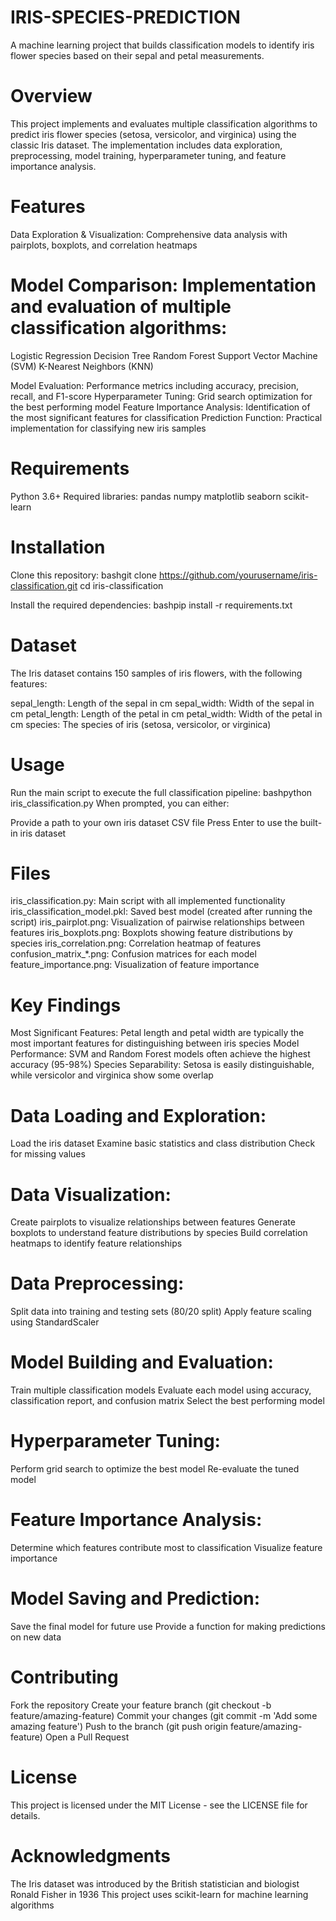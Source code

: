 # IRIS-SPECIES-PREDICTION
A machine learning project that builds classification models to identify iris flower species based on their sepal and petal measurements.

# Overview
This project implements and evaluates multiple classification algorithms to predict iris flower species (setosa, versicolor, and virginica) using the classic Iris dataset. The implementation includes data exploration, preprocessing, model training, hyperparameter tuning, and feature importance analysis.
# Features

Data Exploration & Visualization: Comprehensive data analysis with pairplots, boxplots, and correlation heatmaps

# Model Comparison: Implementation and evaluation of multiple classification algorithms:

Logistic Regression
Decision Tree
Random Forest
Support Vector Machine (SVM)
K-Nearest Neighbors (KNN)

Model Evaluation: Performance metrics including accuracy, precision, recall, and F1-score
Hyperparameter Tuning: Grid search optimization for the best performing model
Feature Importance Analysis: Identification of the most significant features for classification
Prediction Function: Practical implementation for classifying new iris samples


# Requirements

Python 3.6+
Required libraries:
pandas
numpy
matplotlib
seaborn
scikit-learn


# Installation

Clone this repository:
bashgit clone https://github.com/yourusername/iris-classification.git
cd iris-classification

Install the required dependencies:
bashpip install -r requirements.txt


# Dataset
The Iris dataset contains 150 samples of iris flowers, with the following features:

sepal_length: Length of the sepal in cm
sepal_width: Width of the sepal in cm
petal_length: Length of the petal in cm
petal_width: Width of the petal in cm
species: The species of iris (setosa, versicolor, or virginica)

# Usage
Run the main script to execute the full classification pipeline:
bashpython iris_classification.py
When prompted, you can either:

Provide a path to your own iris dataset CSV file
Press Enter to use the built-in iris dataset

# Files

iris_classification.py: Main script with all implemented functionality
iris_classification_model.pkl: Saved best model (created after running the script)
iris_pairplot.png: Visualization of pairwise relationships between features
iris_boxplots.png: Boxplots showing feature distributions by species
iris_correlation.png: Correlation heatmap of features
confusion_matrix_*.png: Confusion matrices for each model
feature_importance.png: Visualization of feature importance

# Key Findings

Most Significant Features: Petal length and petal width are typically the most important features for distinguishing between iris species
Model Performance: SVM and Random Forest models often achieve the highest accuracy (95-98%)
Species Separability: Setosa is easily distinguishable, while versicolor and virginica show some overlap


# Data Loading and Exploration:

Load the iris dataset
Examine basic statistics and class distribution
Check for missing values


# Data Visualization:

Create pairplots to visualize relationships between features
Generate boxplots to understand feature distributions by species
Build correlation heatmaps to identify feature relationships


# Data Preprocessing:

Split data into training and testing sets (80/20 split)
Apply feature scaling using StandardScaler


# Model Building and Evaluation:

Train multiple classification models
Evaluate each model using accuracy, classification report, and confusion matrix
Select the best performing model


# Hyperparameter Tuning:

Perform grid search to optimize the best model
Re-evaluate the tuned model


# Feature Importance Analysis:

Determine which features contribute most to classification
Visualize feature importance


# Model Saving and Prediction:

Save the final model for future use
Provide a function for making predictions on new data



# Contributing

Fork the repository
Create your feature branch (git checkout -b feature/amazing-feature)
Commit your changes (git commit -m 'Add some amazing feature')
Push to the branch (git push origin feature/amazing-feature)
Open a Pull Request

# License
This project is licensed under the MIT License - see the LICENSE file for details.
# Acknowledgments

The Iris dataset was introduced by the British statistician and biologist Ronald Fisher in 1936
This project uses scikit-learn for machine learning algorithms
